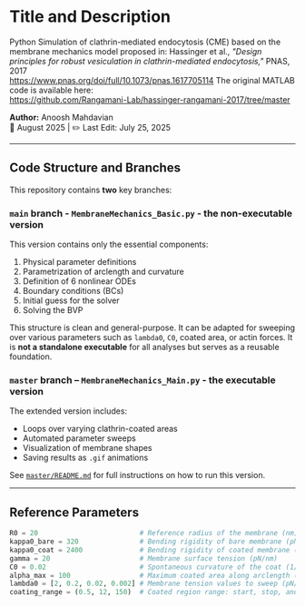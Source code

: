 # Title and Description
Python Simulation of clathrin-mediated endocytosis (CME) based on the membrane mechanics model proposed in:
Hassinger et al., *"Design principles for robust vesiculation in clathrin-mediated endocytosis,"* PNAS, 2017  
https://www.pnas.org/doi/full/10.1073/pnas.1617705114
The original MATLAB code is available here:  
https://github.com/Rangamani-Lab/hassinger-rangamani-2017/tree/master

**Author:** Anoosh Mahdavian  
📅 August 2025 | ✏️ Last Edit: July 25, 2025

---

## Code Structure and Branches

This repository contains **two** key branches:

###  `main` branch - ```MembraneMechanics_Basic.py``` - the non-executable version  
This version contains only the essential components:

1. Physical parameter definitions  
2. Parametrization of arclength and curvature  
3. Definition of 6 nonlinear ODEs  
4. Boundary conditions (BCs)  
5. Initial guess for the solver  
6. Solving the BVP  

This structure is clean and general-purpose. It can be adapted for sweeping over various parameters such as `lambda0`, `C0`, coated area, or actin forces. It is **not a standalone executable** for all analyses but serves as a reusable foundation.


###  `master` branch – ```MembraneMechanics_Main.py``` - the executable version

The extended version includes:

- Loops over varying clathrin-coated areas  
- Automated parameter sweeps  
- Visualization of membrane shapes  
- Saving results as `.gif` animations  

See [`master/README.md`](./master/README.md) for full instructions on how to run this version.

---

## Reference Parameters

```python
R0 = 20                         # Reference radius of the membrane (nm)
kappa0_bare = 320               # Bending rigidity of bare membrane (pN·nm)
kappa0_coat = 2400              # Bending rigidity of coated membrane (pN·nm)
gamma = 20                      # Membrane surface tension (pN/nm)
C0 = 0.02                       # Spontaneous curvature of the coat (1/nm)
alpha_max = 100                 # Maximum coated area along arclength (dimensionless)
lambda0 = [2, 0.2, 0.02, 0.002] # Membrane tension values to sweep (pN/nm)
coating_range = (0.5, 12, 150)  # Coated region range: start, stop, and steps
